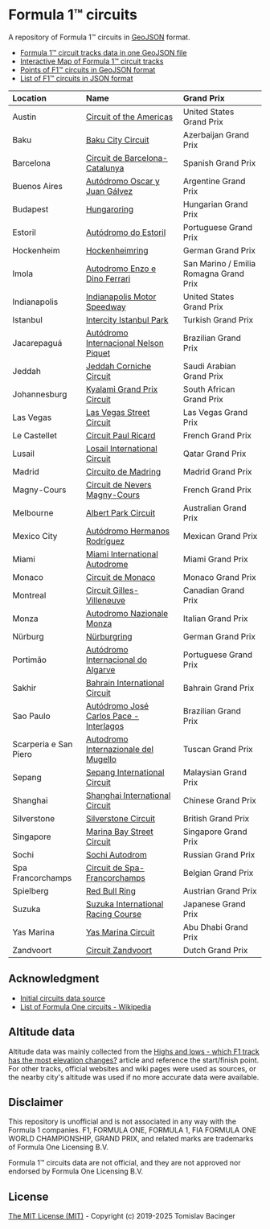 # Formula 1™ circuits

A repository of Formula 1™ circuits in [GeoJSON](http://geojson.org/) format.

* [Formula 1™ circuit tracks data in one GeoJSON file](f1-circuits.geojson)
* [Interactive Map of Formula 1™ circuit tracks](https://svemir.co/f1/)
* [Points of F1™ circuits in GeoJSON format](f1-locations.geojson)
* [List of F1™ circuits in JSON format](f1-locations.json)

| Location | Name | Grand Prix |
|:---|:---|:---|
| Austin | [Circuit of the Americas](circuits/us-2012.geojson) | United States Grand Prix |
| Baku | [Baku City Circuit](circuits/az-2016.geojson) | Azerbaijan Grand Prix |
| Barcelona | [Circuit de Barcelona-Catalunya](circuits/es-1991.geojson) | Spanish Grand Prix |
| Buenos Aires | [Autódromo Oscar y Juan Gálvez](circuits/ar-1952.geojson) | Argentine Grand Prix |
| Budapest | [Hungaroring](circuits/hu-1986.geojson) | Hungarian Grand Prix |
| Estoril | [Autódromo do Estoril](circuits/pt-1972.geojson) | Portuguese Grand Prix |
| Hockenheim | [Hockenheimring](circuits/de-1932.geojson) | German Grand Prix |
| Imola | [Autodromo Enzo e Dino Ferrari](circuits/it-1953.geojson) | San Marino / Emilia Romagna Grand Prix |
| Indianapolis | [Indianapolis Motor Speedway](circuits/us-1909.geojson) | United States Grand Prix |
| Istanbul | [Intercity Istanbul Park](circuits/tr-2005.geojson) | Turkish Grand Prix |
| Jacarepaguá | [Autódromo Internacional Nelson Piquet](circuits/br-1977.geojson) | Brazilian Grand Prix |
| Jeddah | [Jeddah Corniche Circuit](circuits/sa-2021.geojson) | Saudi Arabian Grand Prix |
| Johannesburg | [Kyalami Grand Prix Circuit](circuits/za-1961.geojson) | South African Grand Prix |
| Las Vegas | [Las Vegas Street Circuit](circuits/us-2023.geojson) | Las Vegas Grand Prix |
| Le Castellet | [Circuit Paul Ricard](circuits/fr-1969.geojson) | French Grand Prix |
| Lusail | [Losail International Circuit](circuits/qa-2004.geojson) | Qatar Grand Prix |
| Madrid | [Circuito de Madring](circuits/es-2026.geojson) | Madrid Grand Prix |
| Magny-Cours | [Circuit de Nevers Magny-Cours](circuits/fr-1960.geojson) | French Grand Prix |
| Melbourne | [Albert Park Circuit](circuits/au-1953.geojson) | Australian Grand Prix |
| Mexico City | [Autódromo Hermanos Rodríguez](circuits/mx-1962.geojson) | Mexican Grand Prix |
| Miami | [Miami International Autodrome](circuits/us-2022.geojson) | Miami Grand Prix |
| Monaco | [Circuit de Monaco](circuits/mc-1929.geojson) | Monaco Grand Prix |
| Montreal | [Circuit Gilles-Villeneuve](circuits/ca-1978.geojson) | Canadian Grand Prix |
| Monza | [Autodromo Nazionale Monza](circuits/it-1922.geojson) | Italian Grand Prix |
| Nürburg | [Nürburgring](circuits/de-1927.geojson) | German Grand Prix |
| Portimão | [Autódromo Internacional do Algarve](circuits/pt-2008.geojson) | Portuguese Grand Prix |
| Sakhir | [Bahrain International Circuit](circuits/bh-2002.geojson) | Bahrain Grand Prix |
| Sao Paulo | [Autódromo José Carlos Pace - Interlagos](circuits/br-1940.geojson) | Brazilian Grand Prix |
| Scarperia e San Piero | [Autodromo Internazionale del Mugello](circuits/it-1914.geojson) | Tuscan Grand Prix |
| Sepang | [Sepang International Circuit](circuits/my-1999.geojson) | Malaysian Grand Prix |
| Shanghai | [Shanghai International Circuit](circuits/cn-2004.geojson) | Chinese Grand Prix |
| Silverstone | [Silverstone Circuit](circuits/gb-1948.geojson) | British Grand Prix |
| Singapore | [Marina Bay Street Circuit](circuits/sg-2008.geojson) | Singapore Grand Prix |
| Sochi | [Sochi Autodrom](circuits/ru-2014.geojson) | Russian Grand Prix |
| Spa Francorchamps | [Circuit de Spa-Francorchamps](circuits/be-1925.geojson) | Belgian Grand Prix |
| Spielberg | [Red Bull Ring](circuits/at-1969.geojson) | Austrian Grand Prix |
| Suzuka | [Suzuka International Racing Course](circuits/jp-1962.geojson) | Japanese Grand Prix |
| Yas Marina | [Yas Marina Circuit](circuits/ae-2009.geojson) | Abu Dhabi Grand Prix |
| Zandvoort | [Circuit Zandvoort](circuits/nl-1948.geojson) | Dutch Grand Prix |

## Acknowledgment

* [Initial circuits data source](https://www.google.com/maps/d/u/0/viewer?mid=1nv6ugq4H67CSzKUauW92-pPstYw&ll=-37.84579005412956%2C144.96881158570557&z=16)
* [List of Formula One circuits - Wikipedia](https://en.wikipedia.org/wiki/List_of_Formula_One_circuits)

## Altitude data

Altitude data was mainly collected from the [Highs and lows - which F1 track has the most elevation changes?](https://www.formula1.com/en/latest/features/2016/10/highs-and-lows---which-f1-track-has-the-most-elevation-changes-.html) article and reference the start/finish point. For other tracks, official websites and wiki pages were used as sources, or the nearby city's altitude was used if no more accurate data were available.

## Disclaimer

This repository is unofficial and is not associated in any way with the Formula 1 companies. F1, FORMULA ONE, FORMULA 1, FIA FORMULA ONE WORLD CHAMPIONSHIP, GRAND PRIX, and related marks are trademarks of Formula One Licensing B.V. 

Formula 1™ circuits data are not official, and they are not approved nor endorsed by Formula One Licensing B.V.

## License

[The MIT License (MIT)](LICENSE.md) - Copyright (c) 2019-2025 Tomislav Bacinger